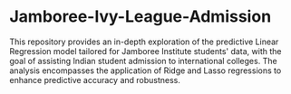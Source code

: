 # Jamboree-Ivy-League-Admission
This repository provides an in-depth exploration of the predictive Linear Regression model tailored for Jamboree Institute students' data, with the goal of assisting Indian student admission to international colleges. The analysis encompasses the application of Ridge and Lasso regressions to enhance predictive accuracy and robustness.
